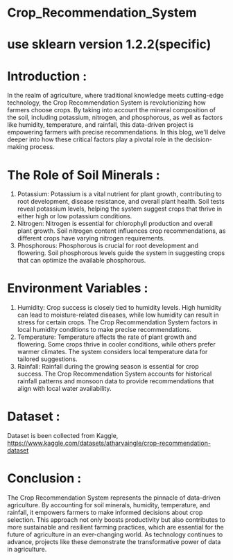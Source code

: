 # Crop_Recommendation_System
# use sklearn version 1.2.2(specific)
# Introduction :
In the realm of agriculture, where traditional knowledge meets cutting-edge technology, the Crop Recommendation System is revolutionizing how farmers choose crops. By taking into account the mineral composition of the soil, including potassium, nitrogen, and phosphorous, as well as factors like humidity, temperature, and rainfall, this data-driven project is empowering farmers with precise recommendations. In this blog, we'll delve deeper into how these critical factors play a pivotal role in the decision-making process.

# The Role of Soil Minerals :
1. Potassium: Potassium is a vital nutrient for plant growth, contributing to root development, disease resistance, and overall plant health. Soil tests reveal potassium levels, helping the system suggest crops that thrive in either high or low potassium conditions.
2. Nitrogen: Nitrogen is essential for chlorophyll production and overall plant growth. Soil nitrogen content influences crop recommendations, as different crops have varying nitrogen requirements.
3. Phosphorous: Phosphorous is crucial for root development and flowering. Soil phosphorous levels guide the system in suggesting crops that can optimize the available phosphorous.

# Environment Variables :
1. Humidity: Crop success is closely tied to humidity levels. High humidity can lead to moisture-related diseases, while low humidity can result in stress for certain crops. The Crop Recommendation System factors in local humidity conditions to make precise recommendations.
2. Temperature: Temperature affects the rate of plant growth and flowering. Some crops thrive in cooler conditions, while others prefer warmer climates. The system considers local temperature data for tailored suggestions.
3. Rainfall: Rainfall during the growing season is essential for crop success. The Crop Recommendation System accounts for historical rainfall patterns and monsoon data to provide recommendations that align with local water availability.

# Dataset :
Dataset is been collected from Kaggle, 
https://www.kaggle.com/datasets/atharvaingle/crop-recommendation-dataset

# Conclusion :
The Crop Recommendation System represents the pinnacle of data-driven agriculture. By accounting for soil minerals, humidity, temperature, and rainfall, it empowers farmers to make informed decisions about crop selection. This approach not only boosts productivity but also contributes to more sustainable and resilient farming practices, which are essential for the future of agriculture in an ever-changing world. As technology continues to advance, projects like these demonstrate the transformative power of data in agriculture.
